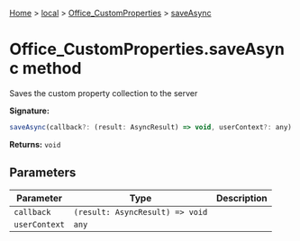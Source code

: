 [Home](./index) &gt; [local](local.md) &gt; [Office\_CustomProperties](local.office_customproperties.md) &gt; [saveAsync](local.office_customproperties.saveasync.md)

# Office\_CustomProperties.saveAsync method

Saves the custom property collection to the server

**Signature:**
```javascript
saveAsync(callback?: (result: AsyncResult) => void, userContext?: any): void;
```
**Returns:** `void`

## Parameters

|  Parameter | Type | Description |
|  --- | --- | --- |
|  `callback` | `(result: AsyncResult) => void` |  |
|  `userContext` | `any` |  |

